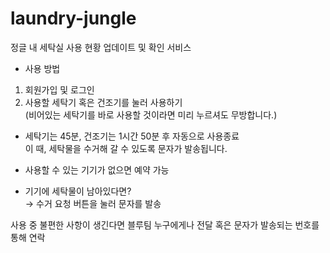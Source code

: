 # laundry-jungle
정글 내 세탁실 사용 현황 업데이트 및 확인 서비스

- 사용 방법

1. 회원가입 및 로그인<br>
2. 사용할 세탁기 혹은 건조기를 눌러 사용하기<br>
(비어있는 세탁기를 바로 사용할 것이라면 미리 누르셔도 무방합니다.)

- 세탁기는 45분, 건조기는 1시간 50분 후 자동으로 사용종료<br>
이 때, 세탁물을 수거해 갈 수 있도록 문자가 발송됩니다.

- 사용할 수 있는 기기가 없으면 예약 가능<br>

- 기기에 세탁물이 남아있다면?<br>
  → 수거 요청 버튼을 눌러 문자를 발송


사용 중 불편한 사항이 생긴다면 블루팀 누구에게나 전달 혹은 문자가 발송되는 번호를 통해 연락
